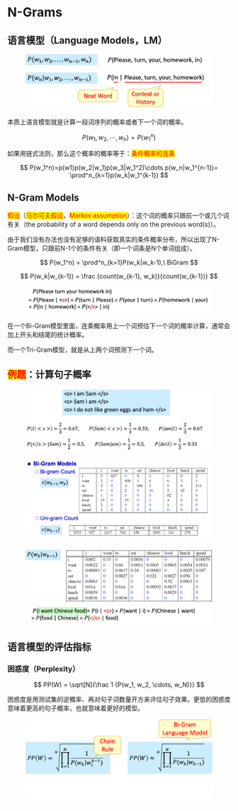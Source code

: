 # N-Grams

## 语言模型（Language Models，LM）

<figure><img src="../../../.gitbook/assets/image (5) (1) (1) (1).png" alt=""><figcaption></figcaption></figure>

本质上语言模型就是计算一段词序列的概率或者下一个词的概率。

$$
P(w_1,w_2,\cdots,w_n)=P(w_1^n)
$$

如果用链式法则，那么这个概率的概率等于：<mark style="color:red;">条件概率的连乘</mark>

$$
P(w_1^n)=p(w1)p(w_2|w_1)p(w_3|w_1^2)\cdots p(w_n|w_1^{n-1})= \prod^n_{k=1}p(w_k|w_1^{k-1})
$$

## N-Gram Models

<mark style="color:red;">假设</mark>（<mark style="color:red;">马尔可夫假设</mark>，<mark style="color:red;">Markov assumption</mark>）：这个词的概率只跟前一个或几个词有关（the probability of a word depends only on the previous word(s)）。

由于我们没有办法也没有足够的语料获取真实的条件概率分布，所以出现了N-Gram模型，只跟前N-1个的条件有关（即一个词条是N个单词组成）。

$$
P(w_1^n) = \prod^n_{k=1}P(w_k|w_k-1),\ BiGram
$$

$$
P(w_k|w_{k-1}) = \frac {count(w_{k-1}, w_k)}{count(w_{k-1})}
$$

<figure><img src="../../../.gitbook/assets/image (8) (1).png" alt=""><figcaption></figcaption></figure>

在一个Bi-Gram模型里面，连乘概率用上一个词预估下一个词的概率计算，通常会加上开头和结尾的统计概率。

而一个Tri-Gram模型，就是从上两个词预测下一个词。

## <mark style="color:red;">例题</mark>：计算句子概率

<figure><img src="../../../.gitbook/assets/image (9) (1).png" alt=""><figcaption></figcaption></figure>

<figure><img src="../../../.gitbook/assets/image (10).png" alt=""><figcaption></figcaption></figure>

<figure><img src="../../../.gitbook/assets/image (11).png" alt=""><figcaption></figcaption></figure>

## 语言模型的评估指标

### 困惑度（Perplexity）

$$
PP(W) = \sqrt[N]{\frac 1 {P(w_1, w_2, \cdots, w_N)}}
$$



困惑度是用测试集的逆概率、再对句子词数量开方来评估句子效果。更低的困惑度意味着更高的句子概率，也就意味着更好的模型。

<figure><img src="../../../.gitbook/assets/image (12).png" alt=""><figcaption></figcaption></figure>
